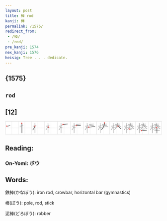 ```yaml
---
layout: post
title: 棒 rod
kanji: 棒
permalink: /1575/
redirect_from:
 - /棒/
 - /rod/
pre_kanji: 1574
nex_kanji: 1576
heisig: Tree . . . dedicate.
---
```


## {1575}

## `rod`

## [12]

<div class="stroke"><img src="../images/E6A392.png" /></div>

## Reading:

### On-Yomi: ボウ

## Words:

鉄棒(かなぼう): iron rod, crowbar, horizontal bar (gymnastics)

棒(ぼう): pole, rod, stick

泥棒(どろぼう): robber
